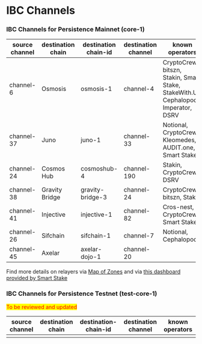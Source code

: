 # IBC Channels

### **IBC Channels for Persistence Mainnet (core-1)**

| source channel | destination chain | destination chain-id | destination channel | known operators                                                                    |
| -------------- | ----------------- | -------------------- | ------------------- | ---------------------------------------------------------------------------------- |
| channel-6      | Osmosis           | osmosis-1            | channel-4           | CryptoCrew, bitszn, Stakin, Smart Stake, StakeWith.Us, Cephalopod, Imperator, DSRV |
| channel-37     | Juno              | juno-1               | channel-33          | Notional, CryptoCrew, Kleomedes, AUDIT.one, Smart Stake                            |
| channel-24     | Cosmos Hub        | cosmoshub-4          | channel-190         | Stakin, CryptoCrew, DSRV                                                           |
| channel-38     | Gravity Bridge    | gravity-bridge-3     | channel-24          | CryptoCrew, bitszn, Stakin                                                         |
| channel-41     | Injective         | injective-1          | channel-82          | Cros-nest, CryptoCrew, Smart Stake                                                 |
| channel-26     | Sifchain          | sifchain-1           | channel-7           | Notional, Cephalopod                                                               |
| channel-45     | Axelar            | axelar-dojo-1        | channel-20          |                                                                                    |

Find more details on relayers via [Map of Zones](https://mapofzones.com/zones/core-1/peers?columnKey=ibcVolumeIn\&period=30d) and via [this dashboard provided by Smart Stake](https://relayers.smartstake.io/network/XPRT)

### **IBC Channels for Persistence Testnet (test-core-1)**

<mark style="color:red;">To be reviewed and updated</mark>

| source channel | destination chain | destination-chain-id | destination channel | known operators |
| -------------- | ----------------- | -------------------- | ------------------- | --------------- |
|                |                   |                      |                     |                 |

